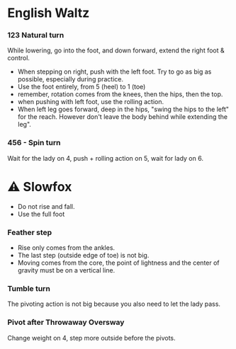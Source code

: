 # English Waltz

### 123 Natural turn

While lowering, go into the foot, and down forward, extend the right foot & control.
- When stepping on right, push with the left foot.
Try to go as big as possible, especially during practice.
- Use the foot entirely, from 5 (heel) to 1 (toe)
- remember, rotation comes from the knees, then the hips, then the top.
- when pushing with left foot,  use the rolling action.
- When left leg goes forward, deep in the hips, "swing the hips to the left" for the reach. However don't leave the body behind while extending the leg".

### 456 - Spin turn

Wait for the lady on 4, push + rolling action on 5, wait for lady on 6.

# :warning: Slowfox

- Do not rise and fall.
- Use the full foot

### Feather step

- Rise only comes from the ankles.
- The last step (outside edge of toe) is not big.
- Moving comes from the core, the point of lightness and the center of gravity must be on a vertical line.

### Tumble turn

The pivoting action is not big because you also need to let the lady pass.

### Pivot after Throwaway Oversway

Change weight on 4, step more outside before the pivots.